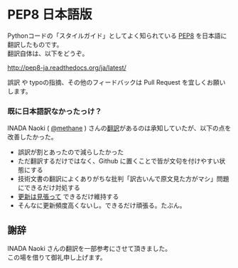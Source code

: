 # PEP8 日本語版

Pythonコードの「スタイルガイド」としてよく知られている [PEP8](http://hg.python.org/peps/file/tip/pep-0008.txt) を日本語に翻訳したものです。  
翻訳自体は、以下をどうぞ。

http://pep8-ja.readthedocs.org/ja/latest/

誤訳 や typoの指摘、その他のフィードバックは Pull Request を宜しくお願いします。

### 既に日本語訳なかったっけ？

INADA Naoki ( [@methane](https://twitter.com/methane) ) さんの[翻訳](https://dl.dropboxusercontent.com/u/555254/pep-0008.ja.html)があるのは承知していたが、以下の点を改善したかった。

- 誤訳が割とあったので減らしたかった
- ただ翻訳するだけではなく、Github に置くことで皆が文句を付けやすい状態にする
- 技術文書の翻訳によくありがちな批判「訳古いんで原文見た方がマシ」問題にできるだけ対処する
 - [更新は見張って](https://github.com/python/peps/commits/master/pep-0008.txt) できるだけ維持する
 - そんなに更新頻度高くないし。できるだけ頑張る。たぶん。

## 謝辞

INADA Naoki さんの翻訳を一部参考にさせて頂きました。  
この場を借りて御礼申し上げます。
